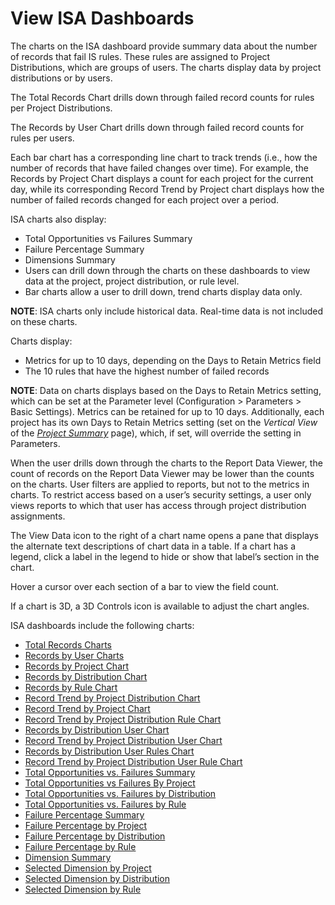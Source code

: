 # View ISA Dashboards

The charts on the ISA dashboard provide summary data about the number of
records that fail IS rules. These rules are assigned to Project
Distributions, which are groups of users. The charts display data by
project distributions or by users.

The Total Records Chart drills down through failed record counts for
rules per Project Distributions.

The Records by User Chart drills down through failed record counts for
rules per users.

Each bar chart has a corresponding line chart to track trends (i.e., how
the number of records that have failed changes over time). For example,
the Records by Project Chart displays a count for each project for the
current day, while its corresponding Record Trend by Project chart
displays how the number of failed records changed for each project over
a period.

ISA charts also display:

  - Total Opportunities vs Failures Summary
  - Failure Percentage Summary
  - Dimensions Summary
  - Users can drill down through the charts on these dashboards to view
    data at the project, project distribution, or rule level.
  - Bar charts allow a user to drill down, trend charts display data
    only.

**NOTE**: ISA charts only include historical data. Real-time data is not
included on these charts.

Charts display:

  - Metrics for up to 10 days, depending on the Days to Retain Metrics
    field
  - The 10 rules that have the highest number of failed records

**NOTE**: Data on charts displays based on the Days to Retain Metrics
setting, which can be set at the Parameter level (Configuration \>
Parameters \> Basic Settings). Metrics can be retained for up to 10
days. Additionally, each project has its own Days to Retain Metrics
setting (set on the *Vertical View* of the *[Project
Summary](../Page_Desc/Project_Summary_H)* page), which, if set, will
override the setting in Parameters.

When the user drills down through the charts to the Report Data Viewer,
the count of records on the Report Data Viewer may be lower than the
counts on the charts. User filters are applied to reports, but not to
the metrics in charts. To restrict access based on a user’s security
settings, a user only views reports to which that user has access
through project distribution assignments.

The View Data icon to the right of a chart name opens a pane that
displays the alternate text descriptions of chart data in a table. If a
chart has a legend, click a label in the legend to hide or show that
label’s section in the chart.

Hover a cursor over each section of a bar to view the field count.

If a chart is 3D, a 3D Controls icon is available to adjust the chart
angles.

ISA dashboards include the following charts:

  - [Total Records Charts](Total_Records_Charts)
  - [Records by User Charts](Records_by_User_Charts)
  - [Records by Project Chart](Records_by_Project_Chart)
  - [Records by Distribution Chart](Records_by_Distribution_chart)
  - [Records by Rule Chart](Records_by_Rule_chart)
  - [Record Trend by Project Distribution
    Chart](Record_Trend_by_Project_Distribution_Chart)
  - [Record Trend by Project Chart](Record_Trend_by_Project_Chart)
  - [Record Trend by Project Distribution Rule
    Chart](Record_Trend_Prjt_Distrib_Rule_Chart)
  - [Records by Distribution User
    Chart](Records_by_Distribution_User_Chart)
  - [Record Trend by Project Distribution User
    Chart](Record_Trend_Prjt_Distrib_User)
  - [Records by Distribution User Rules
    Chart](Records_Distribution_User_Rules)
  - [Record Trend by Project Distribution User Rule
    Chart](Record_Trend_Prjt_Distrib_User_Rule)
  - [Total Opportunities vs. Failures
    Summary](Total_Opportunities_vs._Failures_Summary)
  - [Total Opportunities vs Failures By
    Project](Total_Opportunities_vs_Failures_By_Project)
  - [Total Opportunities vs. Failures by
    Distribution](Total_Opportunities_vs._Failures_by_Distribution)
  - [Total Opportunities vs. Failures by
    Rule](Total_Opportunities_vs._Failures_by_Rule)
  - [Failure Percentage Summary](Failure_Percentage_Summary)
  - [Failure Percentage by Project](Failure_Percentage_by_Project)
  - [Failure Percentage by
    Distribution](Failure_Percentage_by_Distribution)
  - [Failure Percentage by Rule](Failure_Percentage_by_Rule)
  - [Dimension Summary](Dimension_Summary)
  - [Selected Dimension by Project](Selected_Dimension_by_Project)
  - [Selected Dimension by
    Distribution](Selected_Dimension_by_Distribution)
  - [Selected Dimension by Rule](Selected_Dimension_by_Rule)
